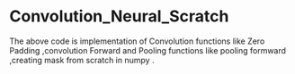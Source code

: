 # Convolution_Neural_Scratch
The above code is implementation of Convolution functions like Zero Padding ,convolution Forward 
and Pooling functions like pooling formward ,creating mask from scratch in numpy .

